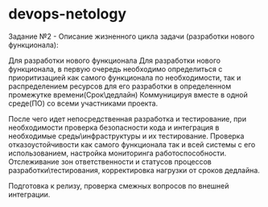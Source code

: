 # devops-netology
Задание №2 - Описание жизненного цикла задачи (разработки нового функционала):

Для разработки нового функционала Для разработки нового функционала, в первую очередь необходимо определиться с приоритизацией как самого функционала по необходимости, так и распределением ресурсов для его разработки в определенном промежутке времени(Срок\дедлайн) Коммуницируя вместе в одной среде(ПО) со всеми участниками проекта. 

После чего идет непосредственная разработка и тестирование, при необходимости проверка безопасности кода и интеграция в необходимые среды\инфраструктуры и их тестирование.
Проверка отказоустойчивости как самого функционала так и всей системы с его использованием, настройка мониторинга работоспособности. Отслеживание зон ответственности и статусов процессов разработки\тестирования, корректировка нагрузки от сроков дедлайна. 

Подготовка к релизу, проверка смежных вопросов по внешней интеграции.
